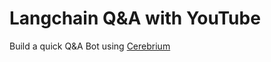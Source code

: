 # Langchain Q&A with YouTube 
Build a quick Q&A Bot using [Cerebrium](https://docs.cerebrium.ai/introduction)